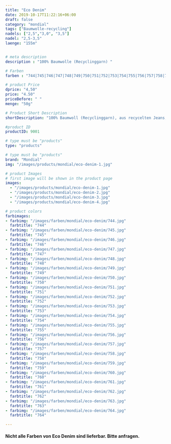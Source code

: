 ```yaml
---
title: "Eco Denim"
date: 2019-10-17T11:22:16+06:00
draft: false
category: "mondial"
tags: ["Baumwolle-recycling"]
nadels: ["2,5","3,0", "3,5"]
nadel: "2,5-3,5" 
laenge: "155m"	


# meta description
description : "100% Baumwolle (Recyclinggarn) "

# Farben
farben : "744|745|746|747|748|749|750|751|752|753|754|755|756|757|758|759|760|761|762|763|764"

# product Price
dprice: "4,50"
price: "4.50"
priceBefore: " "
menge: "50g"

# Product Short Description
shortDescription: "100% Baumwoll (Recyclinggarn), aus recycelten Jeans, klasse Griff"

#product ID
productID: 9001

# type must be "products"
type: "products"

# type must be "products"
brand: "Mondial"
img: "/images/products/mondial/eco-denim-1.jpg"   

# product Images
# first image will be shown in the product page
images:
  - "/images/products/mondial/eco-denim-1.jpg"
  - "/images/products/mondial/eco-denim-2.jpg"
  - "/images/products/mondial/eco-denim-3.jpg"
  - "/images/products/mondial/eco-denim-4.jpg"

# product colors
farbimages:
- farbimg: "/images/farben/mondial/eco-denim/744.jpg"	
  farbtitle: "744"
- farbimg: "/images/farben/mondial/eco-denim/745.jpg"	
  farbtitle: "745"
- farbimg: "/images/farben/mondial/eco-denim/746.jpg"	
  farbtitle: "746"
- farbimg: "/images/farben/mondial/eco-denim/747.jpg"	
  farbtitle: "747"
- farbimg: "/images/farben/mondial/eco-denim/748.jpg"	
  farbtitle: "748"
- farbimg: "/images/farben/mondial/eco-denim/749.jpg"	
  farbtitle: "749"
- farbimg: "/images/farben/mondial/eco-denim/750.jpg"	
  farbtitle: "750"
- farbimg: "/images/farben/mondial/eco-denim/751.jpg"	
  farbtitle: "751"
- farbimg: "/images/farben/mondial/eco-denim/752.jpg"	
  farbtitle: "752"
- farbimg: "/images/farben/mondial/eco-denim/753.jpg"	
  farbtitle: "753"
- farbimg: "/images/farben/mondial/eco-denim/754.jpg"	
  farbtitle: "754"
- farbimg: "/images/farben/mondial/eco-denim/755.jpg"	
  farbtitle: "755"
- farbimg: "/images/farben/mondial/eco-denim/756.jpg"	
  farbtitle: "756"
- farbimg: "/images/farben/mondial/eco-denim/757.jpg"	
  farbtitle: "757"
- farbimg: "/images/farben/mondial/eco-denim/758.jpg"	
  farbtitle: "758"
- farbimg: "/images/farben/mondial/eco-denim/759.jpg"	
  farbtitle: "759"
- farbimg: "/images/farben/mondial/eco-denim/760.jpg"	
  farbtitle: "760"
- farbimg: "/images/farben/mondial/eco-denim/761.jpg"	
  farbtitle: "761"
- farbimg: "/images/farben/mondial/eco-denim/762.jpg"	
  farbtitle: "762"
- farbimg: "/images/farben/mondial/eco-denim/763.jpg"	
  farbtitle: "763"
- farbimg: "/images/farben/mondial/eco-denim/764.jpg"	
  farbtitle: "764"

---
```


#### Nicht alle Farben von Eco Denim sind lieferbar. Bitte anfragen.